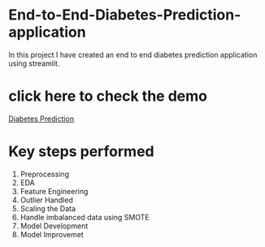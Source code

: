 # End-to-End-Diabetes-Prediction-application
In this project I have created an end to end diabetes prediction application using streamlit.
# click here to check the demo
<a href='https://diabetes-prediction-pritam.streamlit.app/'>Diabetes Prediction</a>
# Key steps performed
<ol>
  <li> Preprocessing</li>
  <li> EDA </li>
  <li> Feature Engineering </li>
  <li> Outlier Handled </li>
  <li> Scaling the Data </li>
  <li> Handle imbalanced data using SMOTE</li>
  <li>Model Development</li>
  <li> Model Improvemet</li>
</ol>

